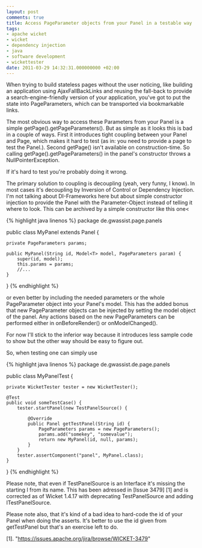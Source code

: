 ```yaml
---
layout: post
comments: true
title: Access PageParameter objects from your Panel in a testable way
tags:
- apache wicket
- wicket
- dependency injection
- java
- software development
- wickettester
date: 2011-03-29 14:32:31.000000000 +02:00
---
```

When trying to build stateless pages without the user noticing, like building an application using AjaxFallBackLinks and reusing the fall-back to provide a search-engine-friendly version of your application, you've got to put the state into PageParameters, which can be transported via bookmarkable links.


The most obvious way to access these Parameters from your Panel is a simple getPage().getPageParameters(). But as simple as it looks this is bad in a couple of ways. First it introduces tight coupling between your Panel and Page, which makes it hard to test (as in: you need to provide a page to test the Panel.). Second getPage() isn't available on construction-time. So calling getPage().getPageParameters() in the panel's constructor throws a NullPointerException.

If it's hard to test you're probably doing it wrong.

The primary solution to coupling is decoupling (yeah, very funny, I know). In most cases it's decoupling by Inversion of Control or Dependency Injection. I'm not talking about DI-Frameworks here but about simple constructor injection to provide the Panel with the Parameter-Object instead of telling it where to look. This can be archived by a simple constructor like this one<

{% highlight java linenos %} 
package de.gwassist.page.panels

public class MyPanel extends Panel {    

    private PageParameters params;

    public MyPanel(String id, Model<T> model, PageParameters param) {
        super(id, model);
        this.params = params;
        //...
    }
}
{% endhighlight %} 

or even better by including the needed parameters or the whole PageParameter object into your Panel's model. This has the added bonus that new PageParameter objects can be injected by setting the model object of the panel. Any actions based on the new PageParameters can be performed either in onBeforeRender() or onModelChanged().

For now I'll stick to the inferior way because it introduces less sample code to show but the other way should be easy to figure out.

So, when testing one can simply use

{% highlight java linenos %} 
package de.gwassist.de.page.panels
 
public class MyPanelTest {

    private WicketTester tester = new WicketTester();

    @Test
    public void someTestCase() {
        tester.startPanel(new TestPanelSource() {

            @Override
            public Panel getTestPanel(String id) {
                PageParameters params = new PageParameters();
                params.add("somekey", "somevalue");
                return new MyPanel(id, null, params);
            }
        }
        tester.assertComponent("panel", MyPanel.class);
    }
}
{% endhighlight %} 

Please note, that even if TestPanelSource is an Interface it's missing the starting I from its name. This has been adressed in [Issue 3479] [1] and is corrected as of Wicket 1.4.17 with deprecating TestPanelSource and adding ITestPanelSource.

Please note also, that it's kind of a bad idea to hard-code the id of your Panel when doing the asserts. It's better to use the id given from getTestPanel but that's an exercise left to do.

[1]. "https://issues.apache.org/jira/browse/WICKET-3479"
